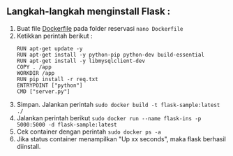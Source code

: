 ## Langkah-langkah menginstall Flask :
1. Buat file [Dockerfile] pada folder reservasi `nano Dockerfile`
2. Ketikkan perintah berikut :
	  ```FROM ubuntu:16.04
	  RUN apt-get update -y
	  RUN apt-get install -y python-pip python-dev build-essential
	  RUN apt-get install -y libmysqlclient-dev
	  COPY . /app
	  WORKDIR /app
	  RUN pip install -r req.txt
	  ENTRYPOINT ["python"]
	  CMD ["server.py"]
	  ```
3. Simpan. Jalankan perintah `sudo docker build -t flask-sample:latest ./`
4. Jalankan perintah berikut `sudo docker run --name flask-ins -p 5000:5000 -d flask-sample:latest`
5. Cek container dengan perintah `sudo docker ps -a`
6. Jika status container menampilkan "Up xx seconds", maka flask berhasil diinstall.


[Dockerfile]: https://ronaldsumbayak.github.io/cloud-computing/docker/tugas/Dockerfile
